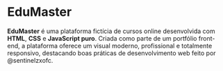 # EduMaster
**EduMaster** é uma plataforma fictícia de cursos online desenvolvida com **HTML**, **CSS** e **JavaScript puro**. Criada como parte de um portfólio front-end, a plataforma oferece um visual moderno, profissional e totalmente responsivo, destacando boas práticas de desenvolvimento web feito por @sentinelzxofc.
